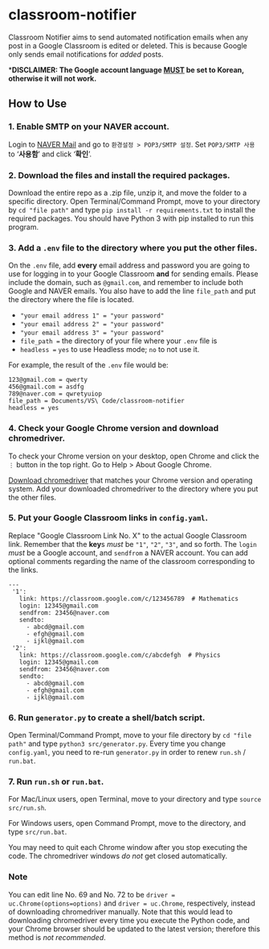 # classroom-notifier
Classroom Notifier aims to send automated notification emails when any post in a Google Classroom is edited or deleted.
This is because Google only sends email notifications for *added* posts.

***DISCLAIMER: The Google account language <ins>MUST</ins> be set to Korean, otherwise it will not work.**

## How to Use
### 1. Enable SMTP on your NAVER account.
Login to [NAVER Mail](https://mail.naver.com) and go to `환경설정 > POP3/SMTP 설정`. 
Set `POP3/SMTP 사용` to ‘**사용함**’ and click ‘**확인**’.

### 2. Download the files and install the required packages.
Download the entire repo as a .zip file, unzip it, and move the folder to a specific directory.
Open Terminal/Command Prompt, move to your directory by `cd "file path"` and type `pip install -r requirements.txt` to install the required packages. You should have Python 3 with pip installed to run this program.

### 3. Add a `.env` file to the directory where you put the other files.
On the `.env` file, add **every** email address and password you are going to use for logging in to your Google Classroom **and** for sending emails.
Please include the domain, such as `@gmail.com`, and remember to include both Google and NAVER emails.
You also have to add the line `file_path` and put the directory where the file is located.
* `"your email address 1" = "your password"`
* `"your email address 2" = "your password"`
* `"your email address 3" = "your password"`
* `file_path =` the directory of your file where your `.env` file is
* `headless =` `yes` to use Headless mode; `no` to not use it.

For example, the result of the `.env` file would be:
```
123@gmail.com = qwerty
456@gmail.com = asdfg
789@naver.com = qwretyuiop
file_path = Documents/VS\ Code/classroom-notifier
headless = yes
```

### 4. Check your Google Chrome version and download chromedriver.
To check your Chrome version on your desktop, open Chrome and click the `⋮` button in the top right.
Go to Help > About Google Chrome.

[Download chromedriver](https://chromedriver.chromium.org/downloads) that matches your Chrome version and operating system.
Add your downloaded chromedriver to the directory where you put the other files.

### 5. Put your Google Classroom links in `config.yaml`.
Replace "Google Classroom Link No. X" to the actual Google Classroom link. Remember that the **key**s *must* be `"1"`, `"2"`, `"3"`, and so forth. The `login` *must* be a Google account, and `sendfrom` a NAVER account.
You can add optional comments regarding the name of the classroom corresponding to the links.
```
---
 '1':
   link: https://classroom.google.com/c/123456789  # Mathematics
   login: 12345@gmail.com
   sendfrom: 23456@naver.com
   sendto:
     - abcd@gmail.com
     - efgh@gmail.com
     - ijkl@gmail.com
 '2': 
   link: https://classroom.google.com/c/abcdefgh  # Physics
   login: 12345@gmail.com
   sendfrom: 23456@naver.com
   sendto:
     - abcd@gmail.com
     - efgh@gmail.com
     - ijkl@gmail.com
```

### 6. Run `generator.py` to create a shell/batch script.
Open Terminal/Command Prompt, move to your file directory by `cd "file path"` and type `python3 src/generator.py`.
Every time you change `config.yaml`, you need to re-run `generator.py` in order to renew `run.sh` / `run.bat`.

### 7. Run `run.sh` or `run.bat`.
For Mac/Linux users, open Terminal, move to your directory and type `source src/run.sh`.

For Windows users, open Command Prompt, move to the directory, and type `src/run.bat`.

You may need to quit each Chrome window after you stop executing the code.
The chromedriver windows *do not* get closed automatically.

### Note
You can edit line No. 69 and No. 72 to be `driver = uc.Chrome(options=options)` and `driver = uc.Chrome`, respectively, instead of downloading chromedriver manually.
Note that this would lead to downloading chromedriver every time you execute the Python code, and your Chrome browser should be updated to the latest version; therefore this method is *not recommended*.